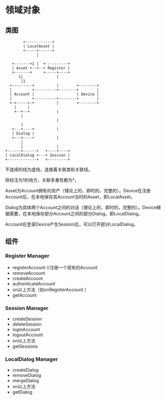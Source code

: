 # 领域对象
## 类图
```
        +------------+
        | LocalAsset |
        +-----+------+
              |

   +-------+1 |  +----------+
   | Asset +--+--+ Register |
   +-------+     +-----+----+
      1|               |
       |1
  +---------+          |        +--------+
  |         +----------+--------+        |
  | Account |                   | Device |
  |         +----------+--------+        |
  +-+-----+-+          |        +--------+
    |     |
    +--+--+            |
       |
                       |
       |
   +---+----+          |
   | Dialog |
   +---+----+          |
       |
       |               |
+------+------+   +----+----+
| LocalDialog +---+ Session |
+-------------+   +---------+
```
不连续的线为虚线，连接着关联类和关联线。

除标注为1的地方，关联多重性都为*。

Asset为Account拥有的资产（理论上的，即时的，完整的）。Device在注册Account后，在本地保存其Account当时的Asset，即LocalAsset。

Dialog为具体两个Account之间的对话（理论上的，即时的，完整的）。Device根据需要，在本地保存部分Account之间的部分Dialog，即LocalDialog。

Account在登录Device产生Session后，可以打开部分LocalDialog。

## 组件
### Register Manager
- registerAccount //注册一个现有的Account
- removeAccount
- createAccount
- authenticateAccount
- on以上方法（如onRegisterAccount ）
- getAccount

### Session Manager
- createSession
- deleteSession
- loginAccount
- logoutAccount
- on以上方法
- getSessions

### LocalDialog Manager
- createDialog
- removeDialog
- mergeDialog
- on以上方法
- getDialog
